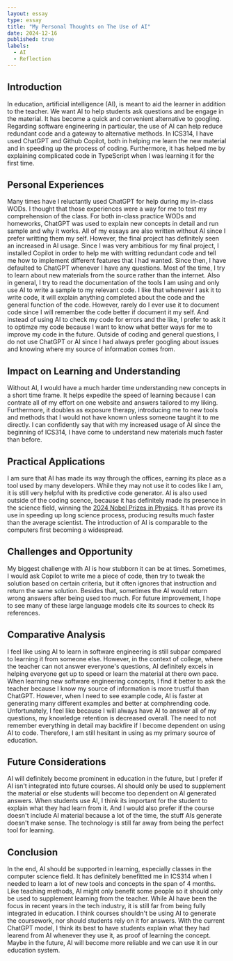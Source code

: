 ```yaml
---
layout: essay
type: essay
title: "My Personal Thoughts on The Use of AI"
date: 2024-12-16
published: true
labels:
  - AI
  - Reflection
---
```


## Introduction

In education, artificial intelligence (AI), is meant to aid the learner in addition to the teacher. We want AI to help students ask questions and be engage in the material. It has become a quick and convenient alternative to googling. Regarding software engineering in particular, the use of AI can help reduce redundant code and a gateway to alternative methods. In ICS314, I have used ChatGPT and Github Copilot, both in helping me learn the new material and in speeding up the process of coding. Furthermore, it has helped me by explaining complicated code in TypeScript when I was learning it for the first time. 

## Personal Experiences

Many times have I reluctantly used ChatGPT for help during my in-class WODs. I thought that those experiences were a way for me to test my comprehension of the class. For both in-class practice WODs and homeworks, ChatGPT was used to explain new concepts in detail and run sample and why it works. All of my essays are also written without AI since I prefer writting them my self. However, the final project has definitely seen an increased in AI usage. Since I was very ambitious for my final project, I installed Copilot in order to help me with writting redundant code and tell me how to implement different features that I had wanted. Since then, I have defaulted to ChatGPT whenever I have any questions. Most of the time, I try to learn about new materials from the source rather than the internet. Also in general, I try to read the documentation of the tools I am using and only use AI to write a sample to my relevant code. I like that whenever I ask it to write code, it will explain anything completed about the code and the general function of the code. However, rarely do I ever use it to document code since I will remember the code better if document it my self. And instead of using AI to check my code for errors and the like, I prefer to ask it to optimze my code because I want to know what better ways for me to improve my code in the future. Outside of coding and general questions, I do not use ChatGPT or AI since I had always prefer googling about issues and knowing where my source of information comes from.

## Impact on Learning and Understanding

Without AI, I would have a much harder time understanding new concepts in a short time frame. It helps expedite the speed of learning because I can contrate all of my effort on one website and answers tailored to my liking. Furthermore, it doubles as exposure therapy, introducing me to new tools and methods that I would not have known unless someone taught it to me directly. I can confidently say that with my increased usage of AI since the beginning of ICS314, I have come to understand new materials much faster than before. 

## Practical Applications

I am sure that AI has made its way through the offices, earning its place as a tool used by many developers. While they may not use it to codes like I am, it is still very helpful with its predictive code generator. AI is also used outside of the coding scence, because it has definitely made its presence in the science field, winning the [2024 Nobel Prizes in Physics](https://www.nobelprize.org/prizes/physics/2024/press-release/). It has prove its use in speeding up long science process, producing results much faster than the average scientist. The introduction of AI is comparable to the computers first becoming a widespread. 

## Challenges and Opportunity
My biggest challenge with AI is how stubborn it can be at times. Sometimes, I would ask Copilot to write me a piece of code, then try to tweak the solution based on certain criteria, but it often ignores that instruction and return the same solution. Besides that, sometimes the AI would return wrong answers after being used too much. For future improvement, I hope to see many of these large language models cite its sources to check its references.

## Comparative Analysis
I feel like using AI to learn in software engineering is still subpar compared to learning it from someone else. However, in the context of college, where the teacher can not answer everyone's questions, AI definitely excels in helping everyone get up to speed or learn the material at there own pace. When learning new software engineering concepts, I find it better to ask the teacher because I know my source of information is more trustful than ChatGPT. However, when I need to see example code, AI is faster at generating many different examples and better at comphrending code. Unfortunately, I feel like because I will always have AI to answer all of my questions, my knowledge retention is decreased overall. The need to not remember everything in detail may backfire if I become dependent on using AI to code. Therefore, I am still hesitant in using as my primary source of education.

## Future Considerations
AI will definitely become prominent in education in the future, but I prefer if AI isn't integrated into future courses. AI should only be used to supplement the material or else students will become too dependent on AI generated answers. When students use AI, I think its important for the student to explain what they had learn from it. And I would also prefer if the course doesn't include AI material because a lot of the time, the stuff AIs generate doesn't make sense. The technology is still far away from being the perfect tool for learning.

## Conclusion
In the end, AI should be supported in learning, especially classes in the computer science field. It has definitely benefitted me in ICS314 when I needed to learn a lot of new tools and concepts in the span of 4 months. Like teaching methods, AI might only benefit some people so it should only be used to supplement learning from the teacher. While AI have been the focus in recent years in the tech industry, it is still far from being fully integrated in education. I think courses shouldn't be using AI to generate the coursework, nor should students rely on it for answers. With the current ChatGPT model, I think its best to have students explain what they had learend from AI whenever they use it, as proof of learning the concept. Maybe in the future, AI will become more reliable and we can use it in our education system.

